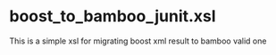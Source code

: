 # boost_to_bamboo_junit.xsl
This is a simple xsl for migrating boost xml result to bamboo valid one
